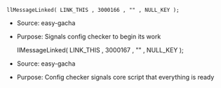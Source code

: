     llMessageLinked( LINK_THIS , 3000166 , "" , NULL_KEY );

* Source: easy-gacha
* Purpose: Signals config checker to begin its work

    llMessageLinked( LINK_THIS , 3000167 , "" , NULL_KEY );

* Source: easy-gacha
* Purpose: Config checker signals core script that everything is ready
